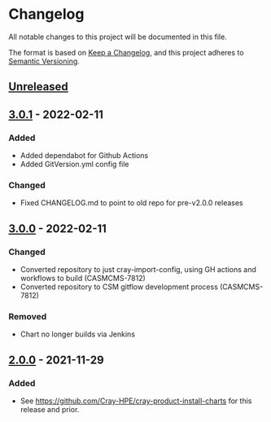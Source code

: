 # Changelog
All notable changes to this project will be documented in this file.

The format is based on [Keep a Changelog](https://keepachangelog.com/en/1.0.0/), and this project adheres to [Semantic Versioning](https://semver.org/spec/v2.0.0.html).

## [Unreleased]

## [3.0.1] - 2022-02-11

### Added

- Added dependabot for Github Actions
- Added GitVersion.yml config file

### Changed

- Fixed CHANGELOG.md to point to old repo for pre-v2.0.0 releases

## [3.0.0] - 2022-02-11

### Changed

- Converted repository to just cray-import-config, using GH actions and workflows to build (CASMCMS-7812)
- Converted repository to CSM gitflow development process (CASMCMS-7812)

### Removed

- Chart no longer builds via Jenkins

## [2.0.0] - 2021-11-29

### Added

- See https://github.com/Cray-HPE/cray-product-install-charts for this release and prior.


[Unreleased]: https://github.com/Cray-HPE/cray-image-config/compare/v3.0.1...HEAD

[3.0.1]: https://github.com/Cray-HPE/cray-image-config/compare/v3.0.0...v3.0.1

[3.0.0]: https://github.com/Cray-HPE/cray-image-config/compare/v2.0.0...v3.0.0

[2.0.0]: https://github.com/Cray-HPE/cray-product-install-charts/releases